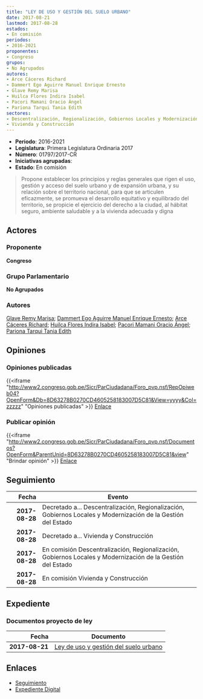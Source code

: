 ```yaml
---
title: "LEY DE USO Y GESTIÓN DEL SUELO URBANO"
date: 2017-08-21
lastmod: 2017-08-28
estados:
- En comisión
periodos:
- 2016-2021
proponentes:
- Congreso
grupos:
- No Agrupados
autores:
- Arce Cáceres Richard
- Dammert Ego Aguirre Manuel Enrique Ernesto
- Glave Remy Marisa
- Huilca Flores Indira Isabel
- Pacori Mamani Oracio Ángel
- Pariona Tarqui Tania Edith
sectores:
- Descentralización, Regionalización, Gobiernos Locales y Modernización de la Gestión del Estado
- Vivienda y Construcción
---
```

- **Periodo**: 2016-2021
- **Legislatura**: Primera Legislatura Ordinaria 2017
- **Número**: 01797/2017-CR
- **Iniciativas agrupadas**: 
- **Estado**: En comisión

> Propone establecer los principios y reglas generales que rigen el uso, gestión y acceso del suelo urbano y de expansión urbana, y su relación sobre el territorio nacional, para que se articulen eficazmente, se promueva el desarrollo equitativo y equilibrado del territorio, se propicie el ejercicio del derecho a la ciudad, al hábitat seguro, ambiente saludable y a la vivienda adecuada y digna


## Actores

### Proponente

**Congreso**

### Grupo Parlamentario

**No Agrupados**

### Autores

[Glave Remy Marisa](mailto:mailto:mglave@congreso.gob.pe); [Dammert Ego Aguirre Manuel Enrique Ernesto](mailto:mailto:mdammert@congreso.gob.pe); [Arce Cáceres Richard](mailto:mailto:rarce@congreso.gob.pe); [Huilca Flores Indira Isabel](mailto:mailto:ihuilca@congreso.gob.pe); [Pacori Mamani Oracio Ángel](mailto:mailto:opacori@congreso.gob.pe); [Pariona Tarqui Tania Edith](mailto:mailto:tpariona@congreso.gob.pe)

## Opiniones

### Opiniones publicadas

{{<iframe "http://www2.congreso.gob.pe/Sicr/ParCiudadana/Foro_pvp.nsf/RepOpiweb04?OpenForm&Db=8D63278B0270CD4605258183007D5C81&View=yyyy&Col=zzzzz" "Opiniones publicadas" >}}
[Enlace](http://www2.congreso.gob.pe/Sicr/ParCiudadana/Foro_pvp.nsf/RepOpiweb04?OpenForm&Db=8D63278B0270CD4605258183007D5C81&View=yyyy&Col=zzzzz)

### Publicar opinión

{{<iframe "http://www2.congreso.gob.pe/Sicr/ParCiudadana/Foro_pvp.nsf/Documentos?OpenForm&ParentUnid=8D63278B0270CD4605258183007D5C81&view" "Brindar opinión" >}}
[Enlace](http://www2.congreso.gob.pe/Sicr/ParCiudadana/Foro_pvp.nsf/Documentos?OpenForm&ParentUnid=8D63278B0270CD4605258183007D5C81&view)


## Seguimiento

| Fecha | Evento |
|------:|--------|
| **2017-08-28** | Decretado a... Descentralización, Regionalización, Gobiernos Locales y Modernización de la Gestión del Estado |
| **2017-08-28** | Decretado a... Vivienda y Construcción |
| **2017-08-28** | En comisión Descentralización, Regionalización, Gobiernos Locales y Modernización de la Gestión del Estado |
| **2017-08-28** | En comisión Vivienda y Construcción |

## Expediente

### Documentos proyecto de ley

| Fecha | Documento |
|------:|-----------|
| **2017-08-21** | [Ley de uso y gestión del suelo urbano](http://www.leyes.congreso.gob.pe/Documentos/2016_2021/Proyectos_de_Ley_y_de_Resoluciones_Legislativas/PL0179720170821..PDF) |

## Enlaces

- [Seguimiento](http://www2.congreso.gob.pe/Sicr/TraDocEstProc/CLProLey2016.nsf/f7fff46988ca05b1052578e100829cc7/1f41b3e271c569fd052581840051aa61?OpenDocument)
- [Expediente Digital](http://www2.congreso.gob.pe/Sicr/TraDocEstProc/Expvirt_2011.nsf/visbusqptramdoc1621/01797?opendocument)

